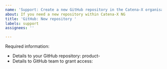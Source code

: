 ```yaml
---
name: 'Support: Create a new GitHub repository in the Catena-X organisation'
about: If you need a new repository within Catena-X NG
title: 'GitHub: New repository '
labels: support
assignees: ''

---
```


Required information:
- Details to your GitHub repository: product-<!-- Your_Product_Name -->
- Details to GitHub team to grant access: <!-- github_team_name -->
